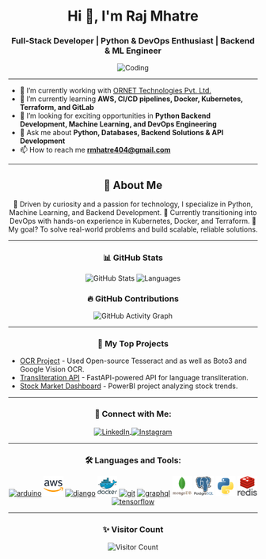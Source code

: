 <h1 align="center">Hi 👋, I'm Raj Mhatre</h1>
<h3 align="center">Full-Stack Developer | Python & DevOps Enthusiast | Backend & ML Engineer</h3>

<p align="center">
   <img src="https://media.giphy.com/media/qgQUggAC3Pfv687qPC/giphy.gif" alt="Coding" width="600" />
</p>

---

- 🔭 I’m currently working with [ORNET Technologies Pvt. Ltd.](https://www.ornettech.com/)  
- 🌱 I’m currently learning **AWS, CI/CD pipelines, Docker, Kubernetes, Terraform, and GitLab**  
- 👯 I’m looking for exciting opportunities in **Python Backend Development, Machine Learning, and DevOps Engineering**  
- 💬 Ask me about **Python, Databases, Backend Solutions & API Development**  
- 📫 How to reach me **rmhatre404@gmail.com**

---

<h2 align="center">👋 About Me</h2>
<p align="center">
   🎯 Driven by curiosity and a passion for technology, I specialize in Python, Machine Learning, and Backend Development.  
   🚀 Currently transitioning into DevOps with hands-on experience in Kubernetes, Docker, and Terraform.  
   🌟 My goal? To solve real-world problems and build scalable, reliable solutions.
</p>

---
<h3 align="center">📊 GitHub Stats</h3>
<p align="center">
   <img src="https://github-readme-stats.vercel.app/api?username=rmhatre404&show_icons=true&hide_title=true&count_private=true&show_owner=true&hide=prs" alt="GitHub Stats" />
   <img src="https://github-readme-stats.vercel.app/api/top-langs?username=rmhatre404&layout=compact&hide_title=true&langs_count=6" alt="Languages" />
</p>

<h3 align="center">🔥 GitHub Contributions</h3>
<p align="center">
   <img src="https://github-readme-activity-graph.cyclic.app/graph?username=rmhatre404&theme=github-compact&hide_title=true" alt="GitHub Activity Graph" />
</p>

---

<h3 align="center">🚀 My Top Projects</h3>
<ul>
   <li><a href="https://github.com/rmhatre404/OCR_voters-pdf_data_extraction">OCR Project</a> - Used Open-source Tesseract and as well as Boto3 and Google Vision OCR.</li>
   <li><a href="https://github.com/rmhatre404/transliteration-api">Transliteration API</a> - FastAPI-powered API for language transliteration.</li>
   <li><a href="https://github.com/rmhatre404/stock-market-dashboard">Stock Market Dashboard</a> - PowerBI project analyzing stock trends.</li>
</ul>

---

<h3 align="center">💬 Connect with Me:</h3>
<p align="center">
   <a href="https://www.linkedin.com/in/raj-mhatre10/" target="blank">
      <img align="center" src="https://raw.githubusercontent.com/rahuldkjain/github-profile-readme-generator/master/src/images/icons/Social/linked-in-alt.svg" alt="LinkedIn" height="30" width="40" />
   </a>
   <a href="https://instagram.com/rc_mhatre5191" target="blank">
      <img align="center" src="https://raw.githubusercontent.com/rahuldkjain/github-profile-readme-generator/master/src/images/icons/Social/instagram.svg" alt="Instagram" height="30" width="40" />
   </a>
</p>

---

<h3 align="center">🛠️ Languages and Tools:</h3>
<p align="center">
   <a href="https://www.arduino.cc/" target="_blank" rel="noreferrer"><img src="https://cdn.worldvectorlogo.com/logos/arduino-1.svg" alt="arduino" width="40" height="40"/></a>
   <a href="https://aws.amazon.com" target="_blank" rel="noreferrer"><img src="https://raw.githubusercontent.com/devicons/devicon/master/icons/amazonwebservices/amazonwebservices-original-wordmark.svg" alt="aws" width="40" height="40"/></a>
   <a href="https://www.djangoproject.com/" target="_blank" rel="noreferrer"><img src="https://cdn.worldvectorlogo.com/logos/django.svg" alt="django" width="40" height="40"/></a>
   <a href="https://www.docker.com/" target="_blank" rel="noreferrer"><img src="https://raw.githubusercontent.com/devicons/devicon/master/icons/docker/docker-original-wordmark.svg" alt="docker" width="40" height="40"/></a>
   <a href="https://git-scm.com/" target="_blank" rel="noreferrer"><img src="https://www.vectorlogo.zone/logos/git-scm/git-scm-icon.svg" alt="git" width="40" height="40"/></a>
   <a href="https://graphql.org" target="_blank" rel="noreferrer"><img src="https://www.vectorlogo.zone/logos/graphql/graphql-icon.svg" alt="graphql" width="40" height="40"/></a>
   <a href="https://www.mongodb.com/" target="_blank" rel="noreferrer"><img src="https://raw.githubusercontent.com/devicons/devicon/master/icons/mongodb/mongodb-original-wordmark.svg" alt="mongodb" width="40" height="40"/></a>
   <a href="https://www.postgresql.org" target="_blank" rel="noreferrer"><img src="https://raw.githubusercontent.com/devicons/devicon/master/icons/postgresql/postgresql-original-wordmark.svg" alt="postgresql" width="40" height="40"/></a>
   <a href="https://www.python.org" target="_blank" rel="noreferrer"><img src="https://raw.githubusercontent.com/devicons/devicon/master/icons/python/python-original.svg" alt="python" width="40" height="40"/></a>
   <a href="https://redis.io" target="_blank" rel="noreferrer"><img src="https://raw.githubusercontent.com/devicons/devicon/master/icons/redis/redis-original-wordmark.svg" alt="redis" width="40" height="40"/></a>
   <a href="https://www.tensorflow.org" target="_blank" rel="noreferrer"><img src="https://www.vectorlogo.zone/logos/tensorflow/tensorflow-icon.svg" alt="tensorflow" width="40" height="40"/></a>
</p>

---

<h3 align="center">✨ Visitor Count</h3>
<p align="center">
   <img src="https://profile-counter.glitch.me/rmhatre404/count.svg" alt="Visitor Count" />
</p>

